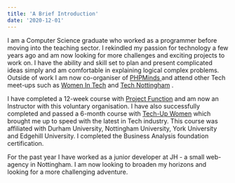 ```yaml
---
title: 'A Brief Introduction'
date: '2020-12-01'
--- 
```


I am a Computer Science graduate who worked as a programmer before moving into the teaching sector. I rekindled my passion for technology a few years ago and am now looking for more challenges and exciting projects to work on. I have the ability and  skill set to plan and present complicated ideas simply and am comfortable in explaining logical complex problems.
Outside of work I am now co-organiser of  <a href="https://phpminds.org/" target="_blank">PHPMinds </a> and attend other Tech meet-ups such as <a href="https://www.meetup.com/Women-In-Tech-Nottingham/" target="_blank">Women In Tech</a> and <a href="https://www.technottingham.com/" target="_blank">Tech Nottingham</a> .
 
 I have completed a 12-week course with  <a href="https://www.projectfunction.io/" target="_blank">Project Function</a> and am now an Instructor with this voluntary organisation. I have also successfully completed and passed a 6-month course with <a href="https://https://techupwomen.org/" target="_blank">Tech-Up Women</a> which brought me up to speed with the latest in Tech industry. This course was affiliated with Durham University,  Nottingham University, York University and Edgehill University.  I completed the Business Analysis foundation certification.

For the past year I have worked as a junior developer at JH - a small web-agency in Nottingham. 
I am now looking to broaden my horizons and looking for a more challenging adventure.

